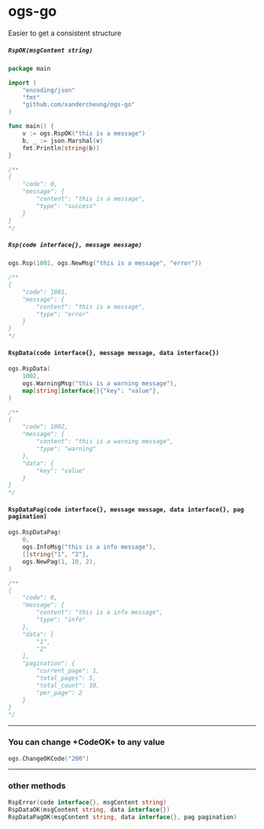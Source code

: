 # ogs-go

Easier to get a consistent structure

##### `RspOK(msgContent string)`

```go
package main

import (
	"encoding/json"
	"fmt"
	"github.com/xandercheung/ogs-go"
)

func main() {
	v := ogs.RspOK("this is a message")
	b, _ := json.Marshal(v)
	fmt.Println(string(b))
}

/**
{
    "code": 0,
    "message": {
        "content": "this is a message",
        "type": "success"
    }
}
*/

```

##### `Rsp(code interface{}, message message)`
```go
ogs.Rsp(1001, ogs.NewMsg("this is a message", "error"))

/**
{
    "code": 1001,
    "message": {
        "content": "this is a message",
        "type": "error"
    }
}
*/
```

#### `RspData(code interface{}, message message, data interface{})`

```go
ogs.RspData(
    1002,
    ogs.WarningMsg("this is a warning message"),
    map[string]interface{}{"key": "value"},
)

/**
{
    "code": 1002,
    "message": {
        "content": "this is a warning message",
        "type": "warning"
    },
    "data": {
        "key": "value"
    }
}
*/
```

#### `RspDataPag(code interface{}, message message, data interface{}, pag pagination)`

```go
ogs.RspDataPag(
    0,
    ogs.InfoMsg("this is a info message"),
    []string{"1", "2"},
    ogs.NewPag(1, 10, 2),
)

/**
{
    "code": 0,
    "message": {
        "content": "this is a info message",
        "type": "info"
    },
    "data": [
        "1",
        "2"
    ],
    "pagination": {
        "current_page": 1,
        "total_pages": 5,
        "total_count": 10,
        "per_page": 2
    }
}
*/
```

-----
### You can change +CodeOK+ to any value

```go
ogs.ChangeOKCode("200")
```

-----

### other methods
```go
RspError(code interface{}, msgContent string)
RspDataOK(msgContent string, data interface{})
RspDataPagOK(msgContent string, data interface{}, pag pagination)
```